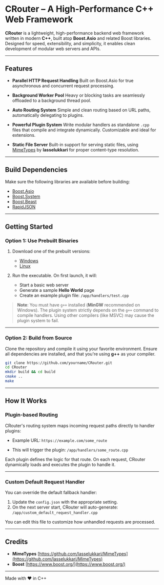 # CRouter – A High-Performance C++ Web Framework

**CRouter** is a lightweight, high-performance backend web framework written in modern **C++**, built atop **Boost.Asio** and related Boost libraries. Designed for speed, extensibility, and simplicity, it enables clean development of modular web servers and APIs.

---

## Features

* **Parallel HTTP Request Handling**
  Built on Boost.Asio for true asynchronous and concurrent request processing.

* **Background Worker Pool**
  Heavy or blocking tasks are seamlessly offloaded to a background thread pool.

* **Auto Routing System**
  Simple and clean routing based on URL paths, automatically delegating to plugins.

* **Powerful Plugin System**
  Write modular handlers as standalone `.cpp` files that compile and integrate dynamically. Customizable and ideal for extensions.

* **Static File Server**
  Built-in support for serving static files, using [MimeTypes](https://github.com/lasselukkari/MimeTypes) by **lasselukkari** for proper content-type resolution.

---

## Build Dependencies

Make sure the following libraries are available before building:

* [Boost.Asio](https://www.boost.org/doc/libs/release/doc/html/boost_asio.html)
* [Boost.System](https://www.boost.org/doc/libs/release/libs/system/)
* [Boost.Beast](https://www.boost.org/doc/libs/release/libs/beast/)
* [RapidJSON](https://github.com/Tencent/rapidjson)

---

## Getting Started

### Option 1: Use Prebuilt Binaries

1. Download one of the prebuilt versions:

   * [Windows](https://github.com/MrNimbus777/CRouter/releases/tag/windows-prebuilt)
   * [Linux](https://github.com/MrNimbus777/CRouter/releases/tag/linux-prebuilt)

2. Run the executable. On first launch, it will:

   * Start a basic web server
   * Generate a sample **Hello World** page
   * Create an example plugin file: `/app/handlers/test.cpp`

> **Note**: You must have `g++` installed (**MinGW** recommended on Windows). The plugin system strictly depends on the `g++` command to compile handlers. Using other compilers (like MSVC) may cause the plugin system to fail.

---

### Option 2: Build from Source

Clone the repository and compile it using your favorite environment. Ensure all dependencies are installed, and that you're using **g++** as your compiler.

```bash
git clone https://github.com/yourname/CRouter.git
cd CRouter
mkdir build && cd build
cmake ..
make
```

---

## How It Works

### Plugin-based Routing

CRouter's routing system maps incoming request paths directly to handler plugins:

* Example URL:
  `https://example.com/some_route`

* This will trigger the plugin:
  `/app/handlers/some_route.cpp`

Each plugin defines the logic for that route. On each request, CRouter dynamically loads and executes the plugin to handle it.

---

### Custom Default Request Handler

You can override the default fallback handler:

1. Update the `config.json` with the appropriate setting.
2. On the next server start, CRouter will auto-generate:
   `/app/custom_default_request_handler.cpp`

You can edit this file to customize how unhandled requests are processed.

---

## Credits

* **MimeTypes** [https://github.com/lasselukkari/MimeTypes](https://github.com/lasselukkari/MimeTypes)
* **Boost** [https://www.boost.org/](https://www.boost.org/)

---

Made with ❤️ in C++